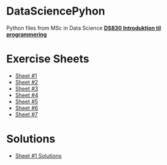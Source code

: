# DataSciencePyhon
Python files from MSc in Data Science 
**<a href="https://odin.sdu.dk/sitecore/index.php?a=fagbesk&id=137564&lang=da" target="_blank">DS830 Introduktion til programmering</a>**

# Exercise Sheets
- <a href="/Exercise_Sheets/Exercise_Set_1.pdf" target="_blank">Sheet #1</a>
- <a href="/Exercise_Sheets/Exercise_Set_2.pdf" target="_blank">Sheet #2</a>
- <a href="/Exercise_Sheets/Exercise_Set_3.pdf" target="_blank">Sheet #3</a>
- <a href="/Exercise_Sheets/Exercise_Set_4.pdf" target="_blank">Sheet #4</a>
- <a href="/Exercise_Sheets/Exercise_Set_5.pdf" target="_blank">Sheet #5</a>
- <a href="/Exercise_Sheets/Exercise_Set_6.pdf" target="_blank">Sheet #6</a>
- <a href="/Exercise_Sheets/Exercise_Set_17.pdf" target="_blank">Sheet #7</a>

# Solutions
- <a href="/Solutions/Sheet #1/" target="_blank">Sheet #1 Solutions</a>

